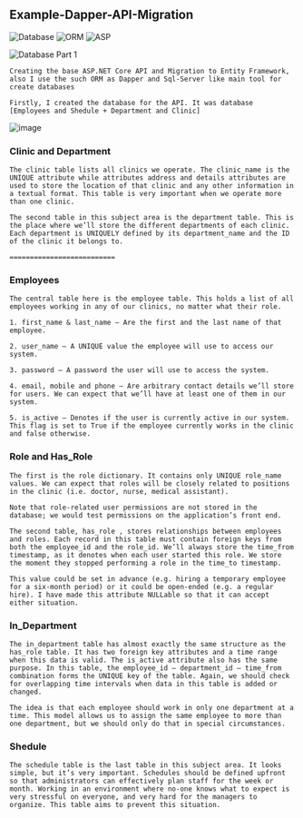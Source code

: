 ## Example-Dapper-API-Migration
![Database](https://img.shields.io/badge/Database--Server-<COLOR>)
![ORM](https://img.shields.io/badge/ORM--Dapper-FAD02C)
![ASP](https://img.shields.io/badge/ASP--NET--CORE-738FA7)

![Database Part 1](https://img.shields.io/badge/Employees--Depatments-D01110)

	Creating the base ASP.NET Core API and Migration to Entity Framework, also I use the such ORM as Dapper and Sql-Server like main tool for create databases

	Firstly, I created the database for the API. It was database [Employees and Shedule + Department and Clinic]


![image](https://user-images.githubusercontent.com/109665913/220402159-0319c792-5a50-4e3e-967c-f19de4d6080d.png)

### Clinic and Department

	The clinic table lists all clinics we operate. The clinic_name is the UNIQUE attribute while attributes address and details attributes are used to store the location of that clinic and any other information in a textual format. This table is very important when we operate more than one clinic.

	The second table in this subject area is the department table. This is the place where we’ll store the different departments of each clinic. Each department is UNIQUELY defined by its department_name and the ID of the clinic it belongs to.

	==========================

### Employees 
	The central table here is the employee table. This holds a list of all employees working in any of our clinics, no matter what their role.

	1. first_name & last_name – Are the first and the last name of that employee.

	2. user_name – A UNIQUE value the employee will use to access our system.

	3. password – A password the user will use to access the system.

	4. email, mobile and phone – Are arbitrary contact details we’ll store for users. We can expect that we’ll have at least one of them in our system.

	5. is_active – Denotes if the user is currently active in our system. This flag is set to True if the employee currently works in the clinic and false otherwise.

### Role and Has_Role 

	The first is the role dictionary. It contains only UNIQUE role_name values. We can expect that roles will be closely related to positions in the clinic (i.e. doctor, nurse, medical assistant). 
	
	Note that role-related user permissions are not stored in the database; we would test permissions on the application’s front end.

	The second table, has_role , stores relationships between employees and roles. Each record in this table must contain foreign keys from both the employee_id and the role_id. We’ll always store the time_from timestamp, as it denotes when each user started this role. We store the moment they stopped performing a role in the time_to timestamp. 
	
	This value could be set in advance (e.g. hiring a temporary employee for a six-month period) or it could be open-ended (e.g. a regular hire). I have made this attribute NULLable so that it can accept either situation. 

### In_Department

	The in_department table has almost exactly the same structure as the has_role table. It has two foreign key attributes and a time range when this data is valid. The is_active attribute also has the same purpose. In this table, the employee_id – department_id – time_from combination forms the UNIQUE key of the table. Again, we should check for overlapping time intervals when data in this table is added or changed. 
	
	The idea is that each employee should work in only one department at a time. This model allows us to assign the same employee to more than one department, but we should only do that in special circumstances.

### Shedule 

	The schedule table is the last table in this subject area. It looks simple, but it’s very important. Schedules should be defined upfront so that administrators can effectively plan staff for the week or month. Working in an environment where no-one knows what to expect is very stressful on everyone, and very hard for the managers to organize. This table aims to prevent this situation. 













